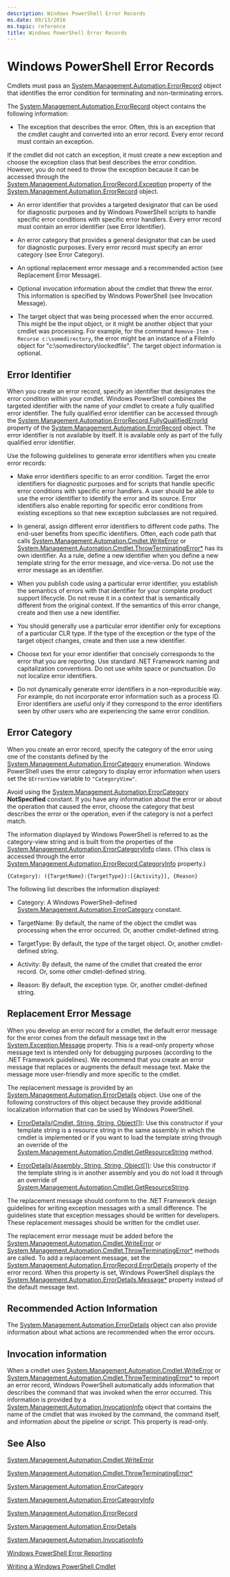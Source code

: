 ```yaml
---
description: Windows PowerShell Error Records
ms.date: 09/13/2016
ms.topic: reference
title: Windows PowerShell Error Records
---
```

# Windows PowerShell Error Records

Cmdlets must pass an
[System.Management.Automation.ErrorRecord](/dotnet/api/System.Management.Automation.ErrorRecord)
object that identifies the error condition for terminating and non-terminating errors.

The
[System.Management.Automation.ErrorRecord](/dotnet/api/System.Management.Automation.ErrorRecord)
object contains the following information:

- The exception that describes the error. Often, this is an exception that the cmdlet caught and
  converted into an error record. Every error record must contain an exception.

If the cmdlet did not catch an exception, it must create a new exception and choose the exception
class that best describes the error condition. However, you do not need to throw the exception
because it can be accessed through the
[System.Management.Automation.ErrorRecord.Exception](/dotnet/api/System.Management.Automation.ErrorRecord.Exception)
property of the
[System.Management.Automation.ErrorRecord](/dotnet/api/System.Management.Automation.ErrorRecord)
object.

- An error identifier that provides a targeted designator that can be used for diagnostic purposes
  and by Windows PowerShell scripts to handle specific error conditions with specific error
  handlers. Every error record must contain an error identifier (see Error Identifier).

- An error category that provides a general designator that can be used for diagnostic purposes.
  Every error record must specify an error category (see Error Category).

- An optional replacement error message and a recommended action (see Replacement Error Message).

- Optional invocation information about the cmdlet that threw the error. This information is
  specified by Windows PowerShell (see Invocation Message).

- The target object that was being processed when the error occurred. This might be the input
  object, or it might be another object that your cmdlet was processing. For example, for the
  command `Remove-Item -Recurse c:\somedirectory`, the error might be an instance of a FileInfo
  object for "c:\somedirectory\lockedfile". The target object information is optional.

## Error Identifier

When you create an error record, specify an identifier that designates the error condition within
your cmdlet. Windows PowerShell combines the targeted identifier with the name of your cmdlet to
create a fully qualified error identifier. The fully qualified error identifier can be accessed
through the
[System.Management.Automation.ErrorRecord.FullyQualifiedErrorId](/dotnet/api/System.Management.Automation.ErrorRecord.FullyQualifiedErrorId)
property of the
[System.Management.Automation.ErrorRecord](/dotnet/api/System.Management.Automation.ErrorRecord)
object. The error identifier is not available by itself. It is available only as part of the fully
qualified error identifier.

Use the following guidelines to generate error identifiers when you create error records:

- Make error identifiers specific to an error condition. Target the error identifiers for diagnostic
  purposes and for scripts that handle specific error conditions with specific error handlers. A
  user should be able to use the error identifier to identify the error and its source. Error
  identifiers also enable reporting for specific error conditions from existing exceptions so that
  new exception subclasses are not required.

- In general, assign different error identifiers to different code paths. The end-user benefits from
  specific identifiers. Often, each code path that calls
  [System.Management.Automation.Cmdlet.WriteError](/dotnet/api/System.Management.Automation.Cmdlet.WriteError)
  or
  [System.Management.Automation.Cmdlet.ThrowTerminatingError*](/dotnet/api/System.Management.Automation.Cmdlet.ThrowTerminatingError)
  has its own identifier. As a rule, define a new identifier when you define a new template string
  for the error message, and vice-versa. Do not use the error message as an identifier.

- When you publish code using a particular error identifier, you establish the semantics of errors
  with that identifier for your complete product support lifecycle. Do not reuse it in a context
  that is semantically different from the original context. If the semantics of this error change,
  create and then use a new identifier.

- You should generally use a particular error identifier only for exceptions of a particular CLR
  type. If the type of the exception or the type of the target object changes, create and then use a
  new identifier.

- Choose text for your error identifier that concisely corresponds to the error that you are
  reporting. Use standard .NET Framework naming and capitalization conventions. Do not use white
  space or punctuation. Do not localize error identifiers.

- Do not dynamically generate error identifiers in a non-reproducible way. For example, do not
  incorporate error information such as a process ID. Error identifiers are useful only if they
  correspond to the error identifiers seen by other users who are experiencing the same error
  condition.

## Error Category

When you create an error record, specify the category of the error using one of the constants
defined by the
[System.Management.Automation.ErrorCategory](/dotnet/api/System.Management.Automation.ErrorCategory)
enumeration. Windows PowerShell uses the error category to display error information when users set
the `$ErrorView` variable to `"CategoryView"`.

Avoid using the
[System.Management.Automation.ErrorCategory](/dotnet/api/System.Management.Automation.ErrorCategory)
**NotSpecified** constant. If you have any information about the error or about the operation that
caused the error, choose the category that best describes the error or the operation, even if the
category is not a perfect match.

The information displayed by Windows PowerShell is referred to as the category-view string and is
built from the properties of the
[System.Management.Automation.ErrorCategoryInfo](/dotnet/api/System.Management.Automation.ErrorCategoryInfo)
class. (This class is accessed through the error
[System.Management.Automation.ErrorRecord.CategoryInfo](/dotnet/api/System.Management.Automation.ErrorRecord.CategoryInfo)
property.)

```
{Category}: ({TargetName}:{TargetType}):[{Activity}], {Reason}
```

The following list describes the information displayed:

- Category: A Windows PowerShell-defined
  [System.Management.Automation.ErrorCategory](/dotnet/api/System.Management.Automation.ErrorCategory)
  constant.

- TargetName: By default, the name of the object the cmdlet was processing when the error occurred.
  Or, another cmdlet-defined string.

- TargetType: By default, the type of the target object. Or, another cmdlet-defined string.

- Activity: By default, the name of the cmdlet that created the error record. Or, some other
  cmdlet-defined string.

- Reason: By default, the exception type. Or, another cmdlet-defined string.

## Replacement Error Message

When you develop an error record for a cmdlet, the default error message for the error comes from
the default message text in the [System.Exception.Message](/dotnet/api/System.Exception.Message)
property. This is a read-only property whose message text is intended only for debugging purposes
(according to the .NET Framework guidelines). We recommend that you create an error message that
replaces or augments the default message text. Make the message more user-friendly and more specific
to the cmdlet.

The replacement message is provided by an
[System.Management.Automation.ErrorDetails](/dotnet/api/System.Management.Automation.ErrorDetails)
object. Use one of the following constructors of this object because they provide additional
localization information that can be used by Windows PowerShell.

- [ErrorDetails(Cmdlet, String, String, Object[])](/dotnet/api/system.management.automation.errordetails.-ctor#System_Management_Automation_ErrorDetails__ctor_System_Management_Automation_Cmdlet_System_String_System_String_System_Object___):
  Use this constructor if your template string is a resource string in the same assembly in which
  the cmdlet is implemented or if you want to load the template string through an override of the
  [System.Management.Automation.Cmdlet.GetResourceString](/dotnet/api/System.Management.Automation.Cmdlet.GetResourceString)
  method.

- [ErrorDetails(Assembly, String, String, Object[])](/dotnet/api/system.management.automation.errordetails.-ctor#System_Management_Automation_ErrorDetails__ctor_System_Reflection_Assembly_System_String_System_String_System_Object___): Use this constructor if the template string is in another assembly and you do not load it through an override of [System.Management.Automation.Cmdlet.GetResourceString](/dotnet/api/System.Management.Automation.Cmdlet.GetResourceString).

The replacement message should conform to the .NET Framework design guidelines for writing exception
messages with a small difference. The guidelines state that exception messages should be written for
developers. These replacement messages should be written for the cmdlet user.

The replacement error message must be added before the
[System.Management.Automation.Cmdlet.WriteError](/dotnet/api/System.Management.Automation.Cmdlet.WriteError)
or
[System.Management.Automation.Cmdlet.ThrowTerminatingError*](/dotnet/api/System.Management.Automation.Cmdlet.ThrowTerminatingError)
methods are called. To add a replacement message, set the
[System.Management.Automation.ErrorRecord.ErrorDetails](/dotnet/api/System.Management.Automation.ErrorRecord.ErrorDetails)
property of the error record. When this property is set, Windows PowerShell displays the
[System.Management.Automation.ErrorDetails.Message*](/dotnet/api/System.Management.Automation.ErrorDetails.Message)
property instead of the default message text.

## Recommended Action Information

The
[System.Management.Automation.ErrorDetails](/dotnet/api/System.Management.Automation.ErrorDetails)
object can also provide information about what actions are recommended when the error occurs.

## Invocation information

When a cmdlet uses
[System.Management.Automation.Cmdlet.WriteError](/dotnet/api/System.Management.Automation.Cmdlet.WriteError)
or
[System.Management.Automation.Cmdlet.ThrowTerminatingError*](/dotnet/api/System.Management.Automation.Cmdlet.ThrowTerminatingError)
to report an error record, Windows PowerShell automatically adds information that describes the
command that was invoked when the error occurred. This information is provided by a
[System.Management.Automation.InvocationInfo](/dotnet/api/System.Management.Automation.InvocationInfo)
object that contains the name of the cmdlet that was invoked by the command, the command itself, and
information about the pipeline or script. This property is read-only.

## See Also

[System.Management.Automation.Cmdlet.WriteError](/dotnet/api/System.Management.Automation.Cmdlet.WriteError)

[System.Management.Automation.Cmdlet.ThrowTerminatingError*](/dotnet/api/System.Management.Automation.Cmdlet.ThrowTerminatingError)

[System.Management.Automation.ErrorCategory](/dotnet/api/System.Management.Automation.ErrorCategory)

[System.Management.Automation.ErrorCategoryInfo](/dotnet/api/System.Management.Automation.ErrorCategoryInfo)

[System.Management.Automation.ErrorRecord](/dotnet/api/System.Management.Automation.ErrorRecord)

[System.Management.Automation.ErrorDetails](/dotnet/api/System.Management.Automation.ErrorDetails)

[System.Management.Automation.InvocationInfo](/dotnet/api/System.Management.Automation.InvocationInfo)

[Windows PowerShell Error Reporting](./error-reporting-concepts.md)

[Writing a Windows PowerShell Cmdlet](./writing-a-windows-powershell-cmdlet.md)
